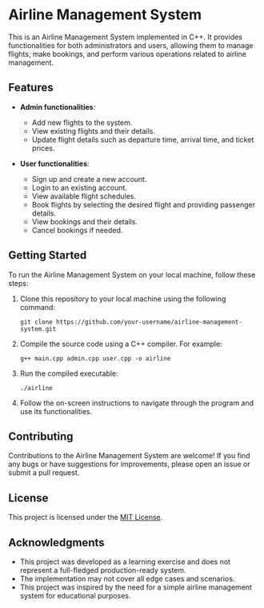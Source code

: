 # Airline Management System

This is an Airline Management System implemented in C++. It provides functionalities for both administrators and users, allowing them to manage flights, make bookings, and perform various operations related to airline management.

## Features

- **Admin functionalities**:
  - Add new flights to the system.
  - View existing flights and their details.
  - Update flight details such as departure time, arrival time, and ticket prices.

- **User functionalities**:
  - Sign up and create a new account.
  - Login to an existing account.
  - View available flight schedules.
  - Book flights by selecting the desired flight and providing passenger details.
  - View bookings and their details.
  - Cancel bookings if needed.

## Getting Started

To run the Airline Management System on your local machine, follow these steps:

1. Clone this repository to your local machine using the following command:
   ```
   git clone https://github.com/your-username/airline-management-system.git
   ```

2. Compile the source code using a C++ compiler. For example:
   ```
   g++ main.cpp admin.cpp user.cpp -o airline
   ```

3. Run the compiled executable:
   ```
   ./airline
   ```

4. Follow the on-screen instructions to navigate through the program and use its functionalities.

## Contributing

Contributions to the Airline Management System are welcome! If you find any bugs or have suggestions for improvements, please open an issue or submit a pull request.

## License

This project is licensed under the [MIT License](LICENSE).

## Acknowledgments

- This project was developed as a learning exercise and does not represent a full-fledged production-ready system.
- The implementation may not cover all edge cases and scenarios.
- This project was inspired by the need for a simple airline management system for educational purposes.
